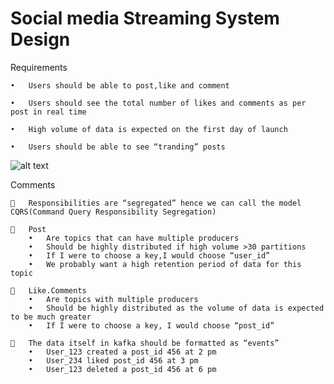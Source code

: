 # Social media Streaming System Design

 Requirements

	•	Users should be able to post,like and comment
	
	•	Users should see the total number of likes and comments as per post in real time
	
	•	High volume of data is expected on the first day of launch
	
	•	Users should be able to see “tranding” posts

 
 
![alt text](https://github.com/import-ajith/import-system-design/blob/master/movie_streaming_design/socialmedia-streaming-design.png)



Comments

 		Responsibilities are “segregated” hence we can call the model CQRS(Command Query Responsibility Segregation)
	
		Post
		•	Are topics that can have multiple producers
		•	Should be highly distributed if high volume >30 partitions
		•	If I were to choose a key,I would choose “user_id”
		•	We probably want a high retention period of data for this topic
		
	   Like.Comments
		•	Are topics with multiple producers
		•	Should be highly distributed as the volume of data is expected to be much greater
		•	If I were to choose a key, I would choose “post_id”
		
		The data itself in kafka should be formatted as “events”
		•	User_123 created a post_id 456 at 2 pm
		•	User_234 liked post_id 456 at 3 pm
		•	User_123 deleted a post_id 456 at 6 pm
      

